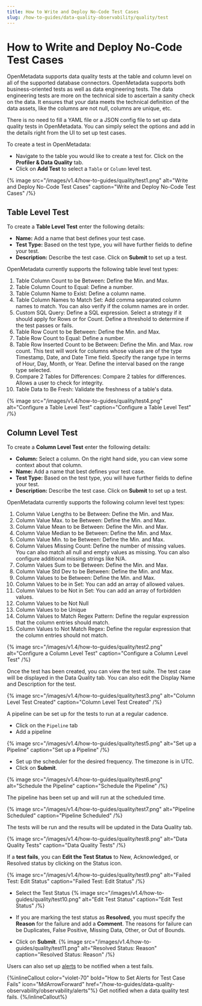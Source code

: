```yaml
---
title: How to Write and Deploy No-Code Test Cases
slug: /how-to-guides/data-quality-observability/quality/test
---
```


# How to Write and Deploy No-Code Test Cases

OpenMetadata supports data quality tests at the table and column level on all of the supported database connectors. OpenMetadata supports both business-oriented tests as well as data engineering tests. The data engineering tests are more on the technical side to ascertain a sanity check on the data. It ensures that your data meets the technical definition of the data assets, like the columns are not null, columns are unique, etc.

There is no need to fill a YAML file or a JSON config file to set up data quality tests in OpenMetadata. You can simply select the options and add in the details right from the UI to set up test cases.

To create a test in OpenMetadata:

- Navigate to the table you would like to create a test for. Click on the **Profiler & Data Quality** tab.
- Click on **Add Test** to select a `Table` or `Column` level test.

{% image
src="/images/v1.4/how-to-guides/quality/test1.png"
alt="Write and Deploy No-Code Test Cases"
caption="Write and Deploy No-Code Test Cases"
/%}

## Table Level Test

To create a **Table Level Test** enter the following details:
- **Name:** Add a name that best defines your test case.
- **Test Type:** Based on the test type, you will have further fields to define your test.
- **Description:** Describe the test case.
Click on **Submit** to set up a test.

OpenMetadata currently supports the following table level test types:
1. Table Column Count to be Between: Define the Min. and Max.
2. Table Column Count to Equal: Define a number.
3. Table Column Name to Exist: Define a column name.
4. Table Column Names to Match Set: Add comma separated column names to match. You can also verify if the column names are in order.
5. Custom SQL Query: Define a SQL expression. Select a strategy if it should apply for Rows or for Count. Define a threshold to determine if the test passes or fails.
6. Table Row Count to be Between: Define the Min. and Max.
7. Table Row Count to Equal: Define a number.
8. Table Row Inserted Count to be Between: Define the Min. and Max. row count. This test will work for columns whose values are of the type Timestamp, Date, and Date Time field. Specify the range type in terms of Hour, Day, Month, or Year. Define the interval based on the range type selected.
9. Compare 2 Tables for Differences: Compare 2 tables for differences. Allows a user to check for integrity.
10. Table Data to Be Fresh: Validate the freshness of a table's data.

{% image
src="/images/v1.4/how-to-guides/quality/test4.png"
alt="Configure a Table Level Test"
caption="Configure a Table Level Test"
/%}

## Column Level Test

To create a **Column Level Test** enter the following details:
- **Column:** Select a column. On the right hand side, you can view some context about that column.
- **Name:** Add a name that best defines your test case.
- **Test Type:** Based on the test type, you will have further fields to define your test.
- **Description:** Describe the test case.
Click on **Submit** to set up a test.

OpenMetadata currently supports the following column level test types:
1. Column Value Lengths to be Between: Define the Min. and Max.
2. Column Value Max. to be Between: Define the Min. and Max.
3. Column Value Mean to be Between: Define the Min. and Max.
4. Column Value Median to be Between: Define the Min. and Max.
5. Column Value Min. to be Between: Define the Min. and Max.
6. Column Values Missing Count: Define the number of missing values. You can also match all null and empty values as missing. You can also configure additional missing strings like N/A.
7. Column Values Sum to be Between: Define the Min. and Max.
8. Column Value Std Dev to be Between: Define the Min. and Max.
9. Column Values to be Between: Define the Min. and Max.
10. Column Values to be in Set: You can add an array of allowed values.
11. Column Values to be Not in Set: You can add an array of forbidden values.
12. Column Values to be Not Null
13. Column Values to be Unique
14. Column Values to Match Regex Pattern: Define the regular expression that the column entries should match.
15. Column Values to Not Match Regex: Define the regular expression that the column entries should not match.

{% image
src="/images/v1.4/how-to-guides/quality/test2.png"
alt="Configure a Column Level Test"
caption="Configure a Column Level Test"
/%}

Once the test has been created, you can view the test suite. The test case will be displayed in the Data Quality tab. You can also edit the Display Name and Description for the test.

{% image
src="/images/v1.4/how-to-guides/quality/test3.png"
alt="Column Level Test Created"
caption="Column Level Test Created"
/%}

A pipeline can be set up for the tests to run at a regular cadence.
- Click on the `Pipeline` tab
- Add a pipeline

{% image
src="/images/v1.4/how-to-guides/quality/test5.png"
alt="Set up a Pipeline"
caption="Set up a Pipeline"
/%}

- Set up the scheduler for the desired frequency. The timezone is in UTC.
- Click on **Submit**.

{% image
src="/images/v1.4/how-to-guides/quality/test6.png"
alt="Schedule the Pipeline"
caption="Schedule the Pipeline"
/%}

The pipeline has been set up and will run at the scheduled time.

{% image
src="/images/v1.4/how-to-guides/quality/test7.png"
alt="Pipeline Scheduled"
caption="Pipeline Scheduled"
/%}

The tests will be run and the results will be updated in the Data Quality tab.

{% image
src="/images/v1.4/how-to-guides/quality/test8.png"
alt="Data Quality Tests"
caption="Data Quality Tests"
/%}

If a **test fails**, you can **Edit the Test Status** to New, Acknowledged, or Resolved status by clicking on the Status icon.

{% image
src="/images/v1.4/how-to-guides/quality/test9.png"
alt="Failed Test: Edit Status"
caption="Failed Test: Edit Status"
/%}

- Select the Test Status
{% image
src="/images/v1.4/how-to-guides/quality/test10.png"
alt="Edit Test Status"
caption="Edit Test Status"
/%}

- If you are marking the test status as **Resolved**, you must specify the **Reason** for the failure and add a **Comment**. The reasons for failure can be Duplicates, False Positive, Missing Data, Other, or Out of Bounds.
- Click on **Submit**.
{% image
src="/images/v1.4/how-to-guides/quality/test11.png"
alt="Resolved Status: Reason"
caption="Resolved Status: Reason"
/%}

Users can also set up [alerts](/how-to-guides/data-quality-observability/observability/alerts) to be notified when a test fails.

 {%inlineCallout
  color="violet-70"
  bold="How to Set Alerts for Test Case Fails"
  icon="MdArrowForward"
  href="/how-to-guides/data-quality-observability/observability/alerts"%}
  Get notified when a data quality test fails.
 {%/inlineCallout%}
